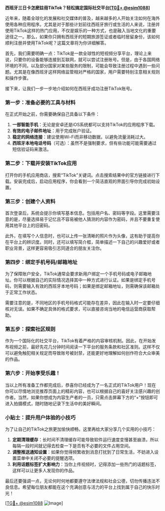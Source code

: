**西班牙三日卡怎麽註冊TikTok？轻松搞定国际社交平台[[TG💪+ @esim1088](https://t.me/s/esim1088)]**

近年来，随着全球化的发展和社交媒体的普及，越来越多的人开始关注如何在海外使用各种应用程序。尤其是对于那些计划前往西班牙旅行或生活的人来说，注册并使用TikTok这样的热门应用，不仅是娱乐的一种方式，也是融入当地文化的重要途径之一。那么，如果你只拥有西班牙的短期旅游签证或者临时居留身份，该如何顺利注册并使用TikTok呢？这篇文章将为你详细解答。

首先，我们需要明确一点：TikTok是一款全球性的短视频分享平台，理论上来说，只要你的设备能够连接到互联网，就可以尝试注册账号。但是，由于各国网络环境的不同，以及部分国家对某些服务的限制，可能会导致注册过程中遇到一些问题。尤其是在像西班牙这样网络监管相对严格的国家，用户需要特别注意相关规则和操作步骤。

接下来，让我们一步一步地介绍如何在西班牙成功注册TikTok账号。

### 第一步：准备必要的工具与材料

在正式开始之前，你需要确保自己具备以下条件：
1. **一部智能手机**：无论是安卓还是iOS系统都可以支持TikTok的应用程序下载。
2. **有效的电子邮件地址**：用于完成账户验证。
3. **稳定的网络连接**：建议使用Wi-Fi而非移动数据，以避免流量消耗过大。
4. **西班牙本地电话号码**（可选）：虽然不是强制要求，但有些功能可能需要通过短信验证码来激活。

### 第二步：下载并安装TikTok应用

打开你的手机应用商店，搜索“TikTok”关键词。点击搜索结果中的官方链接进行下载。安装完成后，启动应用程序，你会看到一个简洁直观的界面引导你完成初始设置。

### 第三步：创建个人资料

首次登录后，系统会提示你填写基本信息。包括用户名、密码等字段。这里需要注意的是，尽量选择易于记忆且不容易被他人猜测的内容作为密码，并且不要重复使用其他平台上的旧密码。

此外，在填写个人信息时，也可以上传一张清晰的照片作为头像，这有助于提高你在平台上的辨识度。同时，还可以填写简介框，简单描述一下自己的兴趣爱好或者职业背景，这样更容易吸引志同道合的朋友关注你。

### 第四步：绑定手机号码/邮箱地址

为了保障账户安全，TikTok通常会要求新用户绑定一个手机号码或电子邮箱地址。你可以根据自己的实际情况选择其中一种方式进行认证。如果是绑定手机号码，则需要输入有效的西班牙本地号码；如果是绑定邮箱地址，则需确保该邮箱处于正常工作状态。

需要注意的是，不同地区的手机号码格式可能存在差异，因此在输入时一定要仔细核对无误。如果不确定具体的格式要求，可以直接咨询当地的电信运营商获取帮助。

### 第五步：探索社区规则

作为一个国际化的社交平台，TikTok有着严格的内容审核机制。因此，在开始发布视频之前，最好先花几分钟时间阅读一下平台的服务条款和社区准则。这样不仅可以避免触犯相关规定而导致账号被封禁，还能更好地理解如何创作符合大众审美的作品。

### 第六步：开始享受乐趣！

当以上所有准备工作都完成后，恭喜你已经成为了一名正式的TikTok用户！现在你可以尽情地浏览推荐页面上的精彩内容，也可以根据自己的喜好关注感兴趣的创作者。当然，如果你想成为内容生产者的一员，只需点击屏幕下方的“+”按钮即可进入拍摄模式，随时随地记录下生活中的美好瞬间。

### 小贴士：提升用户体验的小技巧

为了让自己的TikTok之旅更加愉快顺畅，这里再给大家分享几个实用的小技巧：

1. **定期清理缓存**：长时间不清理缓存可能导致软件运行速度变慢甚至崩溃，所以每隔一段时间就记得去检查一下是否有不必要的文件占用空间。
2. **调整推送通知设置**：如果你觉得频繁收到消息打扰到了日常生活，不妨进入设置菜单中关闭不必要的提醒选项。
3. **利用话题标签扩大影响力**：当你上传视频时，记得添加一些热门的话题标签，这样可以让更多人发现你的作品。

最后还要强调一点，无论何时何地都要遵守法律法规和社会公德，切勿传播违法不良信息。希望每位朋友都能在这个充满创意与活力的平台上找到属于自己的快乐时光！

[[TG💪+ @esim1088](https://t.me/s/esim1088) ![Image](https://i.postimg.cc/4NQfJmqS/Snipaste-2025-05-13-00-14-12.png)]